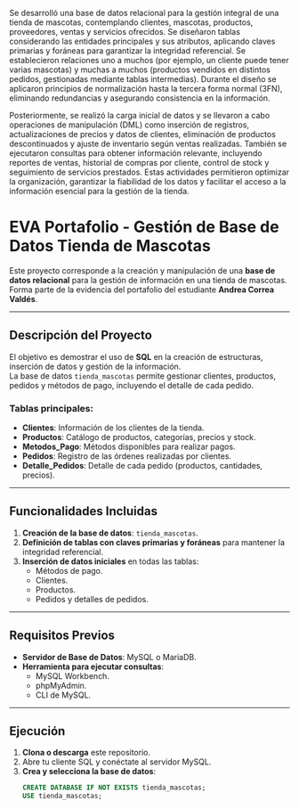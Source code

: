 Se desarrolló una base de datos relacional para la gestión integral de una tienda de mascotas, contemplando clientes, mascotas, productos, proveedores, ventas y servicios ofrecidos. Se diseñaron tablas considerando las entidades principales y sus atributos, aplicando claves primarias y foráneas para garantizar la integridad referencial. Se establecieron relaciones uno a muchos (por ejemplo, un cliente puede tener varias mascotas) y muchas a muchos (productos vendidos en distintos pedidos, gestionadas mediante tablas intermedias). Durante el diseño se aplicaron principios de normalización hasta la tercera forma normal (3FN), eliminando redundancias y asegurando consistencia en la información.

Posteriormente, se realizó la carga inicial de datos y se llevaron a cabo operaciones de manipulación (DML) como inserción de registros, actualizaciones de precios y datos de clientes, eliminación de productos descontinuados y ajuste de inventario según ventas realizadas. También se ejecutaron consultas para obtener información relevante, incluyendo reportes de ventas, historial de compras por cliente, control de stock y seguimiento de servicios prestados. Estas actividades permitieron optimizar la organización, garantizar la fiabilidad de los datos y facilitar el acceso a la información esencial para la gestión de la tienda.

# EVA Portafolio - Gestión de Base de Datos Tienda de Mascotas

Este proyecto corresponde a la creación y manipulación de una **base de datos relacional** para la gestión de información en una tienda de mascotas. Forma parte de la evidencia del portafolio del estudiante **Andrea Correa Valdés**.

---

## Descripción del Proyecto

El objetivo es demostrar el uso de **SQL** en la creación de estructuras, inserción de datos y gestión de la información.  
La base de datos `tienda_mascotas` permite gestionar clientes, productos, pedidos y métodos de pago, incluyendo el detalle de cada pedido.

### Tablas principales:

- **Clientes**: Información de los clientes de la tienda.
- **Productos**: Catálogo de productos, categorías, precios y stock.
- **Metodos_Pago**: Métodos disponibles para realizar pagos.
- **Pedidos**: Registro de las órdenes realizadas por clientes.
- **Detalle_Pedidos**: Detalle de cada pedido (productos, cantidades, precios).

---

## Funcionalidades Incluidas

1. **Creación de la base de datos**: `tienda_mascotas`.
2. **Definición de tablas con claves primarias y foráneas** para mantener la integridad referencial.
3. **Inserción de datos iniciales** en todas las tablas:
   - Métodos de pago.
   - Clientes.
   - Productos.
   - Pedidos y detalles de pedidos.

---

## Requisitos Previos

- **Servidor de Base de Datos**: MySQL o MariaDB.
- **Herramienta para ejecutar consultas**:
  - MySQL Workbench.
  - phpMyAdmin.
  - CLI de MySQL.

---

## Ejecución

1. **Clona o descarga** este repositorio.
2. Abre tu cliente SQL y conéctate al servidor MySQL.
3. **Crea y selecciona la base de datos**:
   ```sql
   CREATE DATABASE IF NOT EXISTS tienda_mascotas;
   USE tienda_mascotas;
